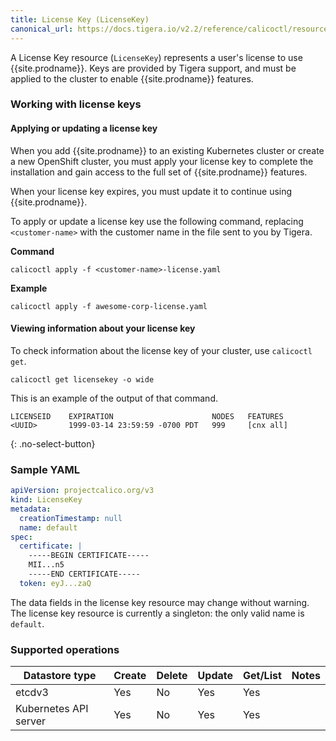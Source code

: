 ```yaml
---
title: License Key (LicenseKey)
canonical_url: https://docs.tigera.io/v2.2/reference/calicoctl/resources/licensekey
---
```


A License Key resource (`LicenseKey`) represents a user's license to use {{site.prodname}}. Keys are
provided by Tigera support, and must be applied to the cluster to enable
{{site.prodname}} features.

### Working with license keys

#### Applying or updating a license key

When you add {{site.prodname}} to an existing Kubernetes cluster or create a
new OpenShift cluster, you must apply your license key to complete the installation
and gain access to the full set of {{site.prodname}} features.

When your license key expires, you must update it to continue using {{site.prodname}}.

To apply or update a license key use the following command, replacing `<customer-name>`
with the customer name in the file sent to you by Tigera.

**Command**
```
calicoctl apply -f <customer-name>-license.yaml
```

**Example**
```
calicoctl apply -f awesome-corp-license.yaml
```

#### Viewing information about your license key

To check information about the license key of your cluster, use `calicoctl get`.

```
calicoctl get licensekey -o wide
```

This is an example of the output of that command.

```
LICENSEID    EXPIRATION                      NODES   FEATURES
<UUID>       1999-03-14 23:59:59 -0700 PDT   999     [cnx all]
```
{: .no-select-button}

### Sample YAML

```yaml
apiVersion: projectcalico.org/v3
kind: LicenseKey
metadata:
  creationTimestamp: null
  name: default
spec:
  certificate: |
    -----BEGIN CERTIFICATE-----
    MII...n5
    -----END CERTIFICATE-----
  token: eyJ...zaQ
```

The data fields in the license key resource may change without warning.  The license key resource
is currently a singleton: the only valid name is `default`.

### Supported operations

| Datastore type        | Create | Delete | Update | Get/List | Notes
|-----------------------|--------|--------|--------|----------|------
| etcdv3                | Yes    |   No   | Yes    | Yes      |
| Kubernetes API server | Yes    |   No   | Yes    | Yes      |
